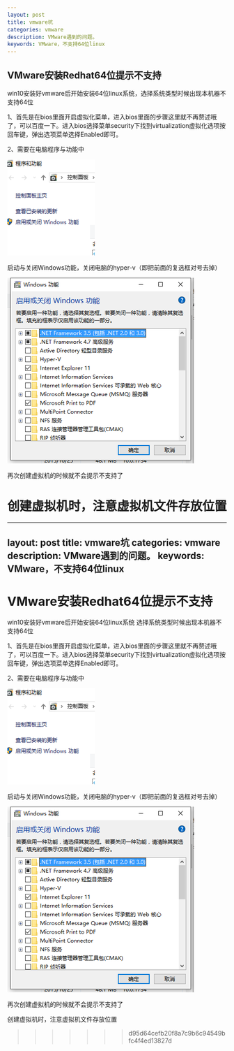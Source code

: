 ```yaml
---
layout: post
title: vmware坑
categories: vmware
description: VMware遇到的问题。
keywords: VMware，不支持64位linux
---
```


## VMware安装Redhat64位提示不支持
win10安装好vmware后开始安装64位linux系统，选择系统类型时候出现本机器不支持64位

1、首先是在bios里面开启虚拟化菜单，进入bios里面的步骤这里就不再赘述哦了，可以百度一下。进入bios选择菜单security下找到virtualization虚拟化选项按回车键，弹出选项菜单选择Enabled即可。

2、需要在电脑程序与功能中

![](/images/posts/vmware/vm1.png)

启动与关闭Windows功能，关闭电脑的hyper-v（即把前面的复选框对号去掉）

![](/images/posts/vmware/vm2.png)

再次创建虚拟机的时候就不会提示不支持了

创建虚拟机时，注意虚拟机文件存放位置
=======
---
layout: post
title: vmware坑
categories: vmware
description: VMware遇到的问题。
keywords: VMware，不支持64位linux
---
# VMware安装Redhat64位提示不支持
win10安装好vmware后开始安装64位linux系统
选择系统类型时候出现本机器不支持64位

1、首先是在bios里面开启虚拟化菜单，进入bios里面的步骤这里就不再赘述哦了，可以百度一下。进入bios选择菜单security下找到virtualization虚拟化选项按回车键，弹出选项菜单选择Enabled即可。

2、需要在电脑程序与功能中

![](/images/posts/vmware/vm1.png)

启动与关闭Windows功能，关闭电脑的hyper-v（即把前面的复选框对号去掉）

![](/images/posts/vmware/vm2.png)

再次创建虚拟机的时候就不会提示不支持了

创建虚拟机时，注意虚拟机文件存放位置
>>>>>>> d95d64cefb20f8a7c9b6c94549bfc4f4ed13827d
